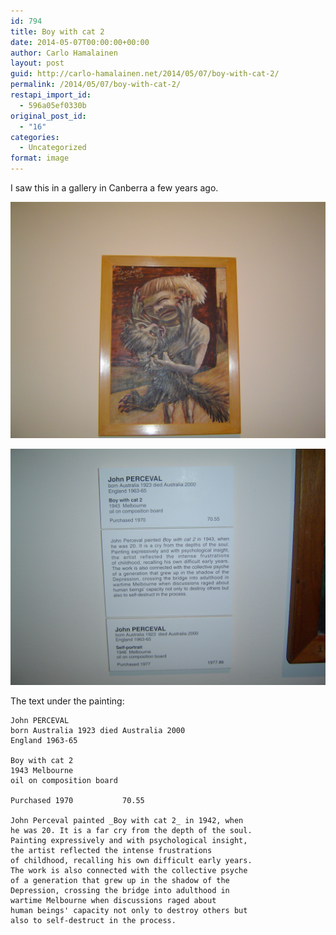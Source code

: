 ```yaml
---
id: 794
title: Boy with cat 2
date: 2014-05-07T00:00:00+00:00
author: Carlo Hamalainen
layout: post
guid: http://carlo-hamalainen.net/2014/05/07/boy-with-cat-2/
permalink: /2014/05/07/boy-with-cat-2/
restapi_import_id:
  - 596a05ef0330b
original_post_id:
  - "16"
categories:
  - Uncategorized
format: image
---
```

I saw this in a gallery in Canberra a few years ago. 

[<img src="/stuff/perceval_-_boy_with_cat_2_-_painting.jpg?w=600&ssl=1"  data-recalc-dims="1" />](/stuff/perceval_-_boy_with_cat_2_-_painting.jpg?ssl=1) 

[<img src="/stuff/perceval_-_boy_with_cat_2_-_caption.jpg?w=600&ssl=1"  data-recalc-dims="1" />](/stuff/perceval_-_boy_with_cat_2_-_caption.jpg?ssl=1) 



The text under the painting: 

```
John PERCEVAL
born Australia 1923 died Australia 2000
England 1963-65

Boy with cat 2
1943 Melbourne
oil on composition board

Purchased 1970           70.55

John Perceval painted _Boy with cat 2_ in 1942, when
he was 20. It is a far cry from the depth of the soul.
Painting expressively and with psychological insight,
the artist reflected the intense frustrations
of childhood, recalling his own difficult early years.
The work is also connected with the collective psyche
of a generation that grew up in the shadow of the
Depression, crossing the bridge into adulthood in
wartime Melbourne when discussions raged about
human beings' capacity not only to destroy others but
also to self-destruct in the process.
```
